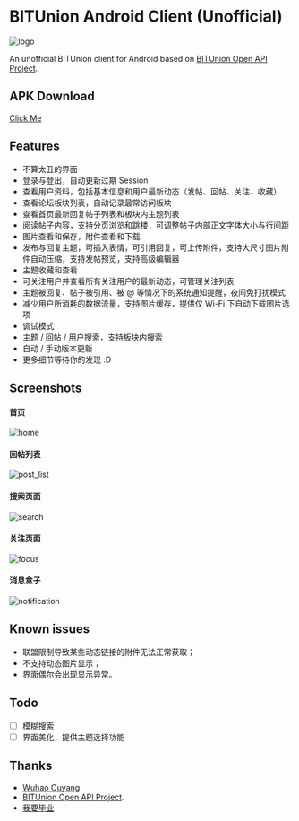 # BITUnion Android Client (Unofficial)

![logo](screenshots/icon.png)

An unofficial BITUnion client for Android based on [BITUnion Open API Project](http://out.bitunion.org/thread-10471436-1-1.html).

## APK Download

[Click Me](http://pan.baidu.com/s/1eRfU6qe)

## Features
- 不算太丑的界面
- 登录与登出，自动更新过期 Session
- 查看用户资料，包括基本信息和用户最新动态（发帖、回帖、关注、收藏）
- 查看论坛板块列表，自动记录最常访问板块
- 查看首页最新回复帖子列表和板块内主题列表
- 阅读帖子内容，支持分页浏览和跳楼，可调整帖子内部正文字体大小与行间距
- 图片查看和保存，附件查看和下载
- 发布与回复主题，可插入表情，可引用回复，可上传附件，支持大尺寸图片附件自动压缩，支持发帖预览，支持高级编辑器
- 主题收藏和查看
- 可关注用户并查看所有关注用户的最新动态，可管理关注列表
- 主题被回复、帖子被引用、被 @ 等情况下的系统通知提醒，夜间免打扰模式
- 减少用户所消耗的数据流量，支持图片缓存，提供仅 Wi-Fi 下自动下载图片选项
- 调试模式
- 主题 / 回帖 / 用户搜索，支持板块内搜索
- 自动 / 手动版本更新 
- 更多细节等待你的发现 :D

## Screenshots

#### 首页
![home](screenshots/homepage.png)

#### 回帖列表
![post_list](screenshots/post_list.png)

#### 搜索页面
![search](screenshots/search.png)

#### 关注页面
![focus](screenshots/focus.png)

#### 消息盒子
![notification](screenshots/notification.png)


## Known issues
- 联盟限制导致某些动态链接的附件无法正常获取；
- 不支持动态图片显示；
- 界面偶尔会出现显示异常。

## Todo
- [ ] 模糊搜索
- [ ] 界面美化，提供主题选择功能 

## Thanks
- [Wuhao Ouyang](https://github.com/wuhao-ouyang)
- [BITUnion Open API Project](http://out.bitunion.org/thread-10471436-1-1.html).
- [我要毕业](http://out.bitunion.org/profile-uid-134574.html)